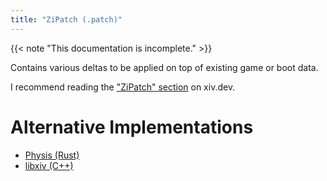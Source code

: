```yaml
---
title: "ZiPatch (.patch)"
---
```


{{< note "This documentation is incomplete." >}}

Contains various deltas to be applied on top of existing game or boot data.

I recommend reading the ["ZiPatch" section](https://xiv.dev/data-files/zipatch) on xiv.dev.

# Alternative Implementations

* [Physis (Rust)](https://git.sr.ht/~redstrate/physis/tree/main/item/src/patch.rs)
* [libxiv (C++)](https://git.sr.ht/~redstrate/libxiv/tree/main/item/src/patch.cpp)
